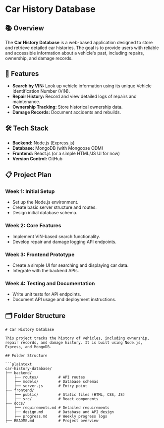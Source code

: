 # Car History Database  

## 📚 Overview  
The **Car History Database** is a web-based application designed to store and retrieve detailed car histories. The goal is to provide users with reliable and accessible information about a vehicle's past, including repairs, ownership, and damage records.  

## 🚀 Features  
- **Search by VIN:** Look up vehicle information using its unique Vehicle Identification Number (VIN).  
- **Repair History:** Record and view detailed logs of repairs and maintenance.  
- **Ownership Tracking:** Store historical ownership data.  
- **Damage Records:** Document accidents and rebuilds.  

## 🛠 Tech Stack  
- **Backend:** Node.js (Express.js)  
- **Database:** MongoDB (with Mongoose ODM)  
- **Frontend:** React.js (or a simple HTML/JS UI for now)  
- **Version Control:** GitHub  

## 📋 Project Plan  
### Week 1: Initial Setup  
- Set up the Node.js environment.  
- Create basic server structure and routes.  
- Design initial database schema.  

### Week 2: Core Features  
- Implement VIN-based search functionality.  
- Develop repair and damage logging API endpoints.  

### Week 3: Frontend Prototype  
- Create a simple UI for searching and displaying car data.  
- Integrate with the backend APIs.  

### Week 4: Testing and Documentation  
- Write unit tests for API endpoints.  
- Document API usage and deployment instructions.  

## 🗂 Folder Structure  
```plaintext
# Car History Database

This project tracks the history of vehicles, including ownership, repair records, and damage history. It is built using Node.js, Express, and MongoDB.

## Folder Structure

```plaintext
car-history-database/  
├── backend/  
│   ├── routes/         # API routes  
│   ├── models/         # Database schemas  
│   ├── server.js       # Entry point  
├── frontend/  
│   ├── public/         # Static files (HTML, CSS, JS)  
│   ├── src/            # React components  
├── docs/  
│   ├── requirements.md # Detailed requirements  
│   ├── design.md       # Database and API design  
│   ├── progress.md     # Weekly progress logs  
├── README.md           # Project overview  
